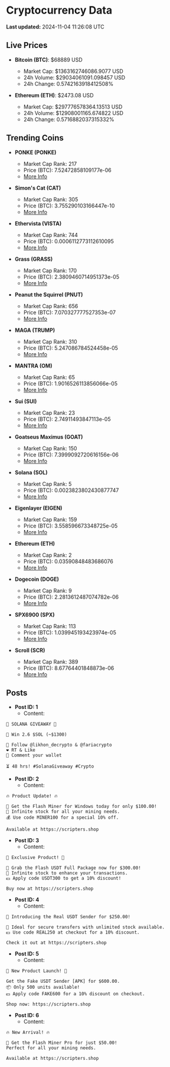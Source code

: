 # Cryptocurrency Data

**Last updated:** 2024-11-04 11:26:08 UTC

## Live Prices
- **Bitcoin (BTC)**: $68889 USD
  - Market Cap: $1363162746086.9077 USD
  - 24h Volume: $29034061091.098457 USD
  - 24h Change: 0.5742163918412508%

- **Ethereum (ETH)**: $2473.08 USD
  - Market Cap: $297776578364.13513 USD
  - 24h Volume: $12908001165.674822 USD
  - 24h Change: 0.5716882037315332%

## Trending Coins
- **PONKE (PONKE)**
  - Market Cap Rank: 217
  - Price (BTC): 7.52472858109177e-06
  - [More Info](https://www.coingecko.com/en/coins/ponke)

- **Simon's Cat (CAT)**
  - Market Cap Rank: 305
  - Price (BTC): 3.755290103166447e-10
  - [More Info](https://www.coingecko.com/en/coins/simons-cat)

- **Ethervista (VISTA)**
  - Market Cap Rank: 744
  - Price (BTC): 0.0006112773112610095
  - [More Info](https://www.coingecko.com/en/coins/ethervista)

- **Grass (GRASS)**
  - Market Cap Rank: 170
  - Price (BTC): 2.3809460714951373e-05
  - [More Info](https://www.coingecko.com/en/coins/grass)

- **Peanut the Squirrel (PNUT)**
  - Market Cap Rank: 656
  - Price (BTC): 7.070327777527353e-07
  - [More Info](https://www.coingecko.com/en/coins/peanut-the-squirrel)

- **MAGA (TRUMP)**
  - Market Cap Rank: 310
  - Price (BTC): 5.247086784524458e-05
  - [More Info](https://www.coingecko.com/en/coins/maga)

- **MANTRA (OM)**
  - Market Cap Rank: 65
  - Price (BTC): 1.9016526113856066e-05
  - [More Info](https://www.coingecko.com/en/coins/mantra)

- **Sui (SUI)**
  - Market Cap Rank: 23
  - Price (BTC): 2.74911493847113e-05
  - [More Info](https://www.coingecko.com/en/coins/sui)

- **Goatseus Maximus (GOAT)**
  - Market Cap Rank: 150
  - Price (BTC): 7.3999092720616156e-06
  - [More Info](https://www.coingecko.com/en/coins/goatseus-maximus)

- **Solana (SOL)**
  - Market Cap Rank: 5
  - Price (BTC): 0.0023823802430877747
  - [More Info](https://www.coingecko.com/en/coins/solana)

- **Eigenlayer (EIGEN)**
  - Market Cap Rank: 159
  - Price (BTC): 3.558596673348725e-05
  - [More Info](https://www.coingecko.com/en/coins/eigenlayer)

- **Ethereum (ETH)**
  - Market Cap Rank: 2
  - Price (BTC): 0.03590848483686076
  - [More Info](https://www.coingecko.com/en/coins/ethereum)

- **Dogecoin (DOGE)**
  - Market Cap Rank: 9
  - Price (BTC): 2.2813612487074782e-06
  - [More Info](https://www.coingecko.com/en/coins/dogecoin)

- **SPX6900 (SPX)**
  - Market Cap Rank: 113
  - Price (BTC): 1.039945193423974e-05
  - [More Info](https://www.coingecko.com/en/coins/spx6900)

- **Scroll (SCR)**
  - Market Cap Rank: 389
  - Price (BTC): 8.67764401848873e-06
  - [More Info](https://www.coingecko.com/en/coins/scroll)

## Posts
- **Post ID: 1**
  - Content:
```
🚀 SOLANA GIVEAWAY 🚀

🎁 Win 2.6 $SOL (~$1300)

🤝 Follow @likhon_decrypto & @fariacrypto
❤️ RT & Like
💬 Comment your wallet

⏳ 48 hrs! #SolanaGiveaway #Crypto
```

- **Post ID: 2**
  - Content:
```
🔥 Product Update! 🔥

🚀 Get the Flash Miner for Windows today for only $100.00!
🔋 Infinite stock for all your mining needs.
💰 Use code MINER100 for a special 10% off.

Available at https://scripters.shop
```

- **Post ID: 3**
  - Content:
```
🎁 Exclusive Product! 🎁

💸 Grab the Flash USDT Full Package now for $300.00!
🎉 Infinite stock to enhance your transactions.
💵 Apply code USDT300 to get a 10% discount!

Buy now at https://scripters.shop
```

- **Post ID: 4**
  - Content:
```
💎 Introducing the Real USDT Sender for $250.00!

💼 Ideal for secure transfers with unlimited stock available.
💵 Use code REAL250 at checkout for a 10% discount.

Check it out at https://scripters.shop
```

- **Post ID: 5**
  - Content:
```
🚀 New Product Launch! 🚀

Get the Fake USDT Sender [APK] for $600.00.
📦 Only 500 units available!
💵 Apply code FAKE600 for a 10% discount on checkout.

Shop now: https://scripters.shop
```

- **Post ID: 6**
  - Content:
```
🔥 New Arrival! 🔥

💸 Get the Flash Miner Pro for just $50.00!
Perfect for all your mining needs.

Available at https://scripters.shop
```

